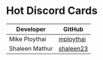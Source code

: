 # Hot Discord Cards

| Developer      | GitHub                                    |
| -------------- | ----------------------------------------- |
| Mike Ploythai  | [mploythai](https://github.com/mploythai) |
| Shaleen Mathur | [shaleen23](https://github.com/shaleen23) |
